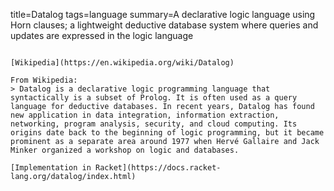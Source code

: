 title=Datalog
tags=language
summary=A declarative logic language using Horn clauses; a lightweight deductive database system where queries and updates are expressed in the logic language
~~~~~~

[Wikipedia](https://en.wikipedia.org/wiki/Datalog)

From Wikipedia:
> Datalog is a declarative logic programming language that syntactically is a subset of Prolog. It is often used as a query language for deductive databases. In recent years, Datalog has found new application in data integration, information extraction, networking, program analysis, security, and cloud computing. Its origins date back to the beginning of logic programming, but it became prominent as a separate area around 1977 when Hervé Gallaire and Jack Minker organized a workshop on logic and databases.

[Implementation in Racket](https://docs.racket-lang.org/datalog/index.html)